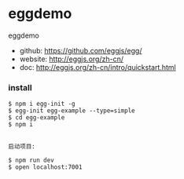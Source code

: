 # eggdemo
eggdemo

* github: https://github.com/eggjs/egg/
* website: http://eggjs.org/zh-cn/
* doc: http://eggjs.org/zh-cn/intro/quickstart.html


### install

```
$ npm i egg-init -g
$ egg-init egg-example --type=simple
$ cd egg-example
$ npm i


启动项目:

$ npm run dev
$ open localhost:7001
```
